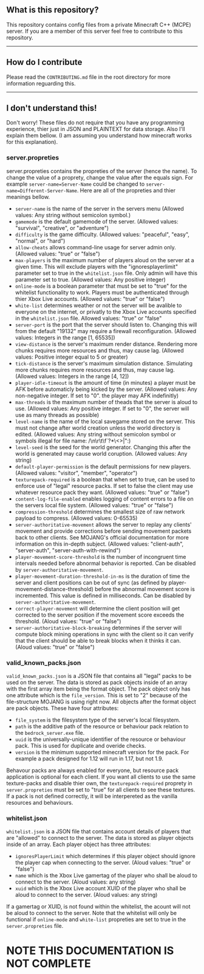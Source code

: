 ## What is this repository?
This repository contains config files from a private Minecraft C++ (MCPE) server. If you are a member of this server feel free to contribute to this repository.

---

## How do I contribute
Please read the `CONTRIBUTING.md` file in the root directory for more information reguarding this.

---

## I don't understand this!
Don't worry! These files do not require that you have any programming experience, thier just in JSON and PLAINTEXT for data storage. Also I'll explain them bellow. (I am assuming you understand how minecraft works for this explanation).

### server.propreties
server.propreties contains the propreties of the server (hence the name). To change the value of a proprety, change the value after the equals sign. For example `server-name=Server-Name` could be changed to `server-name=Different-Server-Name`. Here are all of the propreties and thier meanings bellow. 

- `server-name` is the name of the server in the servers menu (Allowed values: Any string without semicolon symbol.)
- `gamemode` is the default gamemode of the server. (Allowed values: "survival", "creative", or "adventure")
- `difficulty` is the game difficulty. (Allowed values: "peaceful", "easy", "normal", or "hard")
- `allow-cheats` allows command-line usage for server admin only. (Allowed values: "true" or "false")
- `max-players` is the maximum number of players aloud on the server at a given time. This will exclude players with the "ignoresplayerlimit" parameter set to true in the `whitelist.json` file. Only admin will have this parameter set to true. (Allowed values: Any positive integer)
- `online-mode` is a boolean parameter that must be set to "true" for the whitelist functionality to work. Players must be authenticated through thier Xbox Live accounts. (Allowed values: "true" or "false")
- `white-list` determines weather or not the server will be avalible to everyone on the internet, or privatly to the Xbox Live accounts specified in the `whitelist.json` file. Allowed values: "true" or "false"
- `server-port` is the port that the server should listen to. Changing this will from the default "19132" may require a firewall reconfiguration. (Allowed values: Integers in the range [1, 65535])
- `view-distance` is the server's maximum render distance. Rendering more chunks requires more resources and thus, may cause lag. (Allowed values: Positive integer equal to 5 or greater)
- `tick-distance` is the server's maximum simulation distance. Simulating more chunks requires more resources and thus, may cause lag. (Allowed values: Integers in the range [4, 12])
- `player-idle-timeout` is the amount of time (in minutes) a player must be AFK before automaticly being kicked by the server. (Allowed values: Any non-negative integer. If set to "0". the player may AFK indefinitly)
- `max-threads` is the maximum number of theads that the server is aloud to use. (Allowed values: Any positive integer. If set to "0", the server will use as many threads as possible)
- `level-name` is the name of the local savegame stored on the server. This must not change after world creation unless the world directory is edited. (Allowed values: Any string without semicolon symbol or symbols illegal for file name: /\n\r\t\f`?*\\<>|\":)
- `level-seed` is the seed for the world generator. Changing this after the world is generated may cause world coruption. (Allowed values: Any string)
- `default-player-permission` is the default permissions for new players. (Allowed values: "visitor", "member", "operator")
- `texturepack-required` is a boolean that when set to true, can be used to enforce use of "legal" resource packs. If set to false the client may use whatever resource pack they want. (Allowed values: "true" or "false")
- `content-log-file-enabled` enables logging of content errors to a file on the servers local file system. (Allowed values: "true" or "false")
- `compression-threshold` determines the smallest size of raw network payload to compress. (Allowed values: 0-65535)
- `server-authoritative-movement` allows the server to replay any clients' movement and provide corrections before sending movement packets back to other clients. See MOJANG's official documentation for more information on this in-depth subject. (Allowed values: "client-auth", "server-auth", "server-auth-with-rewind")
- `player-movement-score-threshold` is the number of incongruent time intervals needed before abnormal behavior is reported. Can be disabled by `server-authoritative-movement`.
- `player-movement-duration-threshold-in-ms` is the duration of time the server and client positions can be out of sync (as defined by player-movement-distance-threshold) before the abnormal movement score is incremented. This value is defined in milliseconds. Can be disabled by `server-authoritative-movement`.
- `correct-player-movement` will determine the client position will get corrected to the server position if the movement score exceeds the threshold. (Aloud values: "true" or "false")
- `server-authoritative-block-breaking` determines if the server will compute block mining operations in sync with the client so it can verify that the client should be able to break blocks when it thinks it can. (Aloud values: "true" or "false")

### valid_known_packs.json

`valid_known_packs.json` is a JSON file that contains all "legal" packs to be used on the server. The data is stored as pack objects inside of an array with the first array item being the format object. The pack object only has one attribute which is the `file_version`. This is set to "2" because of the file-structure MOJANG is using right now. All objects after the format object are pack objects. These have four attributes:

- `file_system` is the filesystem type of the server's local filesystem.
- `path` is the additive path of the resource or behaviour pack relation to the `bedrock_server.exe` file.
- `uuid` is the universally-unique identifier of the resource or behaviour pack. This is used for duplicate and overide checks.
- `version` is the minimum supported minecraft version for the pack. For example a pack designed for 1.12 will run in 1.17, but not 1.9.

Behavour packs are always enabled for everyone, but resource pack application is optional for each client. If you want all clients to use the same texture-packs and disable thier own, the `texturepack-required` proprety in `server.propreties` must be set to "true" for all clients to see these textures. If a pack is not defined correctly, it will be interpereted as the vanilla resources and behaviours.

### whitelist.json
`whitelist.json` is a JSON file that contains account details of players that are "allowed" to connect to the server. The data is stored as player objects inside of an array. Each player object has three attributes:

- `ignoresPlayerLimit` which determines if this player object should ignore the player cap when connecting to the server. (Aloud values: "true" or "false")
- `name` which is the Xbox Live gamertag of the player who shall be aloud to connect to the server. (Aloud values: any string)
- `xuid` which is the Xbox Live account XUID of the player who shall be aloud to connect to the server. (Aloud values: any string)

If a gamertag or XUID, is not found within the whitelist, the acount will not be aloud to connect to the server. Note that the whitelist will only be functional if `online-mode` and `white-list` propreties are set to true in the `server.propreties` file.

# NOTE THIS DOCUMENTATION IS NOT COMPLETE
